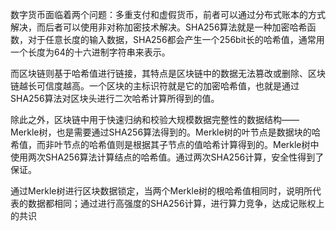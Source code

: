 数字货币面临着两个问题：多重支付和虚假货币，前者可以通过分布式账本的方式解决，而后者可以使用非对称加密技术解决。SHA256算法就是一种加密哈希函数，对于任意长度的输入数据，SHA256都会产生一个256bit长的哈希值，通常用一个长度为64的十六进制字符串来表示。

 而区块链则基于哈希值进行链接，其特点是区块链中的数据无法篡改或删除、区块链越长可信度越高。一个区块的主标识符就是它的加密哈希值，也就是通过SHA256算法对区块头进行二次哈希计算所得到的值。

 除此之外，区块链中用于快速归纳和校验大规模数据完整性的数据结构——Merkle树，也是需要通过SHA256算法得到的。Merkle树的叶节点是数据块的哈希值，而非叶节点的哈希值则是根据其子节点的值哈希计算得到的。Merkle树中使用两次SHA256算法计算结点的哈希值。通过两次SHA256计算，安全性得到了保证。

通过Merkle树进行区块数据锁定，当两个Merkle树的根哈希值相同时，说明所代表的数据都相同；通过进行高强度的SHA256计算，进行算力竞争，达成记账权上的共识
